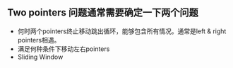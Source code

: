 ## Two pointers 问题通常需要确定一下两个问题
- 何时两个pointers终止移动跳出循环，能够包含所有情况。通常是left & right pointers相遇。
- 满足何种条件下移动左右pointers
- Sliding Window